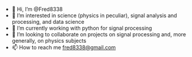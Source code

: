 - 👋 Hi, I’m @Fred8338
- 👀 I’m interested in science (physics in peculiar), signal analysis and processing, and data science
- 🌱 I’m currently working with python for signal processing
- 💞️ I’m looking to collaborate on projects on signal processing and, more generally, on physics subjects
- 📫 How to reach me fred8338@gmail.com

<!---
Fred8338/Fred8338 is a ✨ special ✨ repository because its `README.md` (this file) appears on your GitHub profile.
You can click the Preview link to take a look at your changes.
--->
